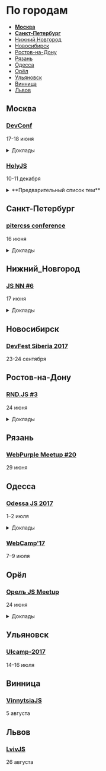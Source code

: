 # По городам

- **[Москва](#Москва)**
- **[Санкт-Петербург](#Санкт-Петербург)**
- [Нижний Новгород](#Нижний_Новгород)
- [Новосибирск](#Новосибирск)
- [Ростов-на-Дону](#Ростов-на-Дону)
- [Рязань](#Рязань)
- [Одесса](#Одесса)
- [Орёл](#Орёл)
- [Ульяновск](#Ульяновск)
- [Винница](#Винница)
- [Львов](#Львов)

## Москва

### [DevConf](https://devconf.ru/ru)

17-18 июня

<details>
  <summary>Доклады</summary>

  - «Гибкая расширяемая архитектура компонентов или как правильно приготовить React и БЭМ», Виталий Грин
  - «Возвращаем фронтенд на сервер с Korolev», Алексей Фомкин
  - «Angular 4: конфигурируем до неузнаваемости», Алексей Охрименко
  - «React Native - Learn once, write anywhere», Дмитрий Пацура
  - «Выбор JS-фреймоврка для крупного проекта», Сергей Аверин
  - «ReactVR: как пообщаться голосом в виртуальном пространстве», Григорий Петров
  - «Цена пропущенного фрейма», Дмитрий Шуранов
  - «Lua-in-Moscow: Быстрое прототипирование функциональных макетов UI на Lua и Mermaid.js», Александр Гладыш
  - «Lua-in-Moscow: Вжух - и написал кроссплатформенную игру», Sergey Lerg
  - «Lua-in-Moscow: Архитектура бэкенда нагруженной игры на C++ и Lua», Андрей Трифанов
  - «Lua-in-Moscow: Как и зачем LuaJIT нарушает DRY?», Антон Солдатов
</details>

### [HolyJS](https://holyjs-moscow.ru/)

10-11 декабря

<details>
  <summary>**Предварительный список тем**</summary>
  - Архитектура современных JS-приложений
  - Node.js: best practices, performance, memory management
  - JS и спецификация ECMAScript
  - Практика применения ES6 и ES7
  - Оптимизация JS-приложений
  - Функциональное программирование на JS
  - Kлиент-серверная синхронизация
  - Тестирование приложений
  - Работа с графикой (WebGL, D3.js и т.п.)
  - Web API (Bluetooth, Network API, IndexedDB, Web Notifications и т.п.)
  - WebAssembly
  - JS engines
  - JS на устройствах
  - Progressive Web Apps
  - Desktop apps (Electron и т.п.)
  - Babel
  - Web developer workflow

</details>

## Санкт-Петербург

### [pitercss conference](https://pitercss.com/)

16 июня

<details>
  <summary>Доклады</summary>

- «Designing Data-Driven Products. Controlled Chaos and Evolution», Anton Shein (Yandex)
- «Paint the Web with CSS. On Creating Art with Code», Eva Lettner (ChillBill)
- «Creating Magic With Houdini», Patrick Kettner (Microsoft)
- «Is CSS-in-JS Really That Bad Idea?», Andrey Okonetchnikov
- «Chinese Typography on the Web», Hui Jing Chen (Wismut Labs)
- «Breaking the Norm with Creative CSS», Agnieszka Naplocha (Adobe)
- «Accessible UX», Manuel Matuzovic
- «Designing Declarative APIs», Ilya Birman (Bureau Gorbunov)

</details>

## Нижний_Новгород

### [JS NN #6](https://www.it52.info/events/2017-06-17-js-nn-6-603059bf-c448-472e-b689-381684f8b4dd)

17 июня

<details>
  <summary>Доклады</summary>

  - «Фронтенд для миллионов», Анастасия Горячева (avito.ru)
  - «Unit тесты в NodeJS», Кирилл Новиков
  - «Секретный доклад не про Vue.js», Макаров Андрей
  - «Генераторы в javascript», Михаил Ангелов
  - «React + Redux: Data flow management», Андрей Синицын
</details>

## Новосибирск

### [DevFest Siberia 2017](http://it-events.com/events/9055)

23-24 сентября

## Ростов-на-Дону

### [RND.JS #3](https://it61.info/events/2017-06-24-rnd-js-3-170)

24 июня

<details>
  <summary>Доклады</summary>

  - «Управляемые каскады в React-компонентах», Кирилл Агалаков (DevExperts)
  - «TDD with React/Redux»,  Глеб Паньшин (Точка Кипения)
  - «Styled-components в react. Стили, css modules, css-in-js и styled-components», Тигран Тумасов (These Guys)
  - «Определение устройства и его производительности в мобильном вебе», Денис Ильин (Songsterr)
  - «А у вас в фреймворке веб апи убежало», Виктор Суздалев (CodeHipsters) 

</details>

## Рязань 

### [WebPurple Meetup #20](https://webpurple.timepad.ru/event/510796/)

29 июня

## Одесса

### [Odessa JS 2017](https://odessajs.org/)

1–2 июля

<details>
  <summary>Доклады</summary>

  - «Progressive Web Apps или как сделать веб-приложение ближе к нативному», Тимофей Лавренюк
  - «Троянская война: SinonJS», Александра Калинина
  - «Component-Driven Development», Кожухаренко Николай
  - «Понимание Vim», Бойко Виктор
  - «Dart... жив?», Гусев Евгений
  - «Use cases of Node.js Streams», Andrii Shumada
  - «Как правильно думать», Oleksiy Pletnov
  - «Reactive State Management with Focal», Григорий Шехет
</details>

### [WebCamp'17](http://webcamp.in.ua)

7–9 июля

## Орёл

### [Орелъ JS Meetup](http://oreljs.ru/)

24 июня

<details>
  <summary>Доклады</summary>

  - «Как стать фронтендером в Орле», Александр Мотин (Braind)
  - «Angular 4 не так уж и плох, а если задуматься то и просто хорош», Алексей Охрименко (IPONWEB)
  - «Настройка среды разработки с использованием TypeScript, ES6-модулей и VisualStudio на основе SystemJS», Павел Богатырёв (Docsvision)
  - «DraftJS: Компонентный подход в визуальных редакторах», Александр Федотов
  - «Фронтенд для миллионов», Анастасия Горячева (Avito)

</details>

## Ульяновск

### [Ulcamp-2017](https://2017.ulcamp.ru/)

14–16 июля

## Винница

### [VinnytsiaJS](http://vinnytsiajs.org/)

5 августа

## Львов 

### [LvivJS](http://www.lvivjs.org.ua/)

26 августа
